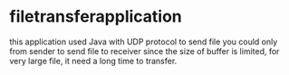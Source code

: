 # filetransferapplication
this application used Java with UDP protocol to send file
you could only from sender to send file to receiver
since the size of buffer is limited, for very large file, it need a long time to transfer.
